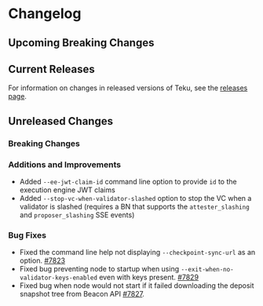 # Changelog

## Upcoming Breaking Changes

## Current Releases

For information on changes in released versions of Teku, see
the [releases page](https://github.com/Consensys/teku/releases).

## Unreleased Changes

### Breaking Changes

### Additions and Improvements
- Added `--ee-jwt-claim-id` command line option to provide `id` to the execution engine JWT claims
- Added `--stop-vc-when-validator-slashed` option to stop the VC when a validator is slashed (requires a BN that supports the `attester_slashing` and `proposer_slashing` SSE events)

### Bug Fixes
- Fixed the command line help not displaying `--checkpoint-sync-url` as an option. [#7823](https://github.com/Consensys/teku/issues/7823)
- Fixed bug preventing node to startup when using `--exit-when-no-validator-keys-enabled` even with keys present. [#7829](https://github.com/Consensys/teku/pull/7829)
- Fixed bug when node would not start if it failed downloading the deposit snapshot tree from Beacon API [#7827](https://github.com/Consensys/teku/issues/7827). 
